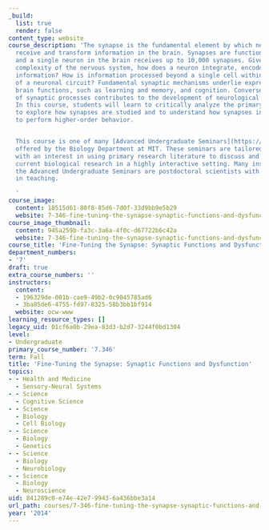 ```yaml
---
_build:
  list: true
  render: false
content_type: website
course_description: 'The synapse is the fundamental element by which neurons transmit,
  receive and transform information in the brain. Synapses are functionally diverse,
  and a single neuron in the brain receives up to 10,000 synapses. Given the enormous
  complexity of the nervous system, how does a neuron integrate, encode and retrieve
  information? How is information processed beyond a single cell within the context
  of a neuronal circuit? Fundamental synaptic mechanisms underlie expression of higher-order
  brain functions, such as learning and memory, and cognition. Conversely, the disruption
  of synaptic processes contributes to the development of neurological disorders.
  In this course, students will learn to critically analyze the primary research literature
  to explore how synapses are studied and to understand how synapses integrate information
  to perform higher-order behavior.


  This course is one of many [Advanced Undergraduate Seminars](https://biology.mit.edu/undergraduate/course_listings/advanced_undergraduate_seminars)
  offered by the Biology Department at MIT. These seminars are tailored for students
  with an interest in using primary research literature to discuss and learn about
  current biological research in a highly interactive setting. Many instructors of
  the Advanced Undergraduate Seminars are postdoctoral scientists with a strong interest
  in teaching.

  '
course_image:
  content: 18515d61-80f8-85d6-7d0f-33d9bb9e5b29
  website: 7-346-fine-tuning-the-synapse-synaptic-functions-and-dysfunction-fall-2014
course_image_thumbnail:
  content: 945a259b-fa3c-3a6a-4f0c-d67722b6c42a
  website: 7-346-fine-tuning-the-synapse-synaptic-functions-and-dysfunction-fall-2014
course_title: 'Fine-Tuning the Synapse: Synaptic Functions and Dysfunction'
department_numbers:
- '7'
draft: true
extra_course_numbers: ''
instructors:
  content:
  - 196329de-001b-cae9-49b2-0c9045785ad6
  - 3ba85de6-4755-fd97-8325-58b3bb1bf914
  website: ocw-www
learning_resource_types: []
legacy_uid: 01cf6a0b-29ea-83d3-b2d7-3244f0bd1304
level:
- Undergraduate
primary_course_number: '7.346'
term: Fall
title: 'Fine-Tuning the Synapse: Synaptic Functions and Dysfunction'
topics:
- - Health and Medicine
  - Sensory-Neural Systems
- - Science
  - Cognitive Science
- - Science
  - Biology
  - Cell Biology
- - Science
  - Biology
  - Genetics
- - Science
  - Biology
  - Neurobiology
- - Science
  - Biology
  - Neuroscience
uid: 841289c0-e74e-42e7-9943-6a436bbe3a14
url_path: courses/7-346-fine-tuning-the-synapse-synaptic-functions-and-dysfunction-fall-2014
year: '2014'
---
```

